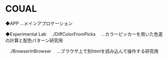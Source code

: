 # COUAL

◆APP
...メインアプロケーション
 
◆Experimental Lab
　./DiffColorFromPicks
 　...カラーピッカーを用いた色差の計算と配色パターン研究用
 
　./BrowserInBrowser
 　...ブラウザ上で別htmlを読み込んで操作する研究用
